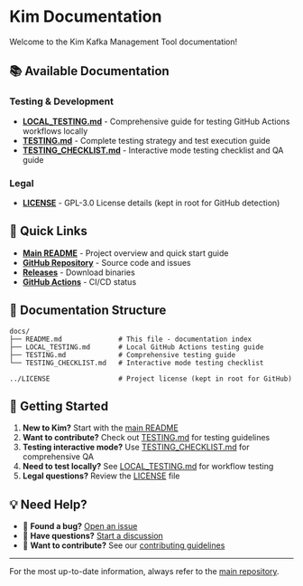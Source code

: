 # Kim Documentation

Welcome to the Kim Kafka Management Tool documentation!

## 📚 Available Documentation

### Testing & Development
- **[LOCAL_TESTING.md](LOCAL_TESTING.md)** - Comprehensive guide for testing GitHub Actions workflows locally
- **[TESTING.md](TESTING.md)** - Complete testing strategy and test execution guide
- **[TESTING_CHECKLIST.md](TESTING_CHECKLIST.md)** - Interactive mode testing checklist and QA guide

### Legal
- **[LICENSE](../LICENSE)** - GPL-3.0 License details (kept in root for GitHub detection)

## 🔗 Quick Links

- **[Main README](../README.md)** - Project overview and quick start guide
- **[GitHub Repository](https://github.com/nipunap/kim)** - Source code and issues
- **[Releases](https://github.com/nipunap/kim/releases)** - Download binaries
- **[GitHub Actions](https://github.com/nipunap/kim/actions)** - CI/CD status

## 📖 Documentation Structure

```
docs/
├── README.md              # This file - documentation index
├── LOCAL_TESTING.md       # Local GitHub Actions testing guide
├── TESTING.md             # Comprehensive testing guide
└── TESTING_CHECKLIST.md   # Interactive mode testing checklist

../LICENSE                 # Project license (kept in root for GitHub)
```

## 🚀 Getting Started

1. **New to Kim?** Start with the [main README](../README.md)
2. **Want to contribute?** Check out [TESTING.md](TESTING.md) for testing guidelines
3. **Testing interactive mode?** Use [TESTING_CHECKLIST.md](TESTING_CHECKLIST.md) for comprehensive QA
4. **Need to test locally?** See [LOCAL_TESTING.md](LOCAL_TESTING.md) for workflow testing
5. **Legal questions?** Review the [LICENSE](../LICENSE) file

## 💡 Need Help?

- 🐛 **Found a bug?** [Open an issue](https://github.com/nipunap/kim/issues)
- 💬 **Have questions?** [Start a discussion](https://github.com/nipunap/kim/discussions)
- 🤝 **Want to contribute?** See our [contributing guidelines](https://github.com/nipunap/kim#contributing)

---

For the most up-to-date information, always refer to the [main repository](https://github.com/nipunap/kim).
